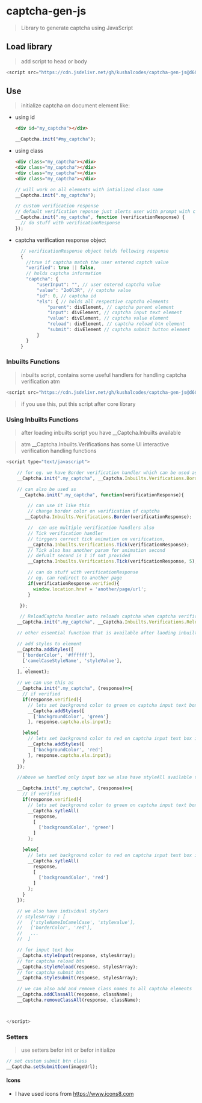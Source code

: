 # captcha-gen-js

> Library to generate captcha using JavaScript

## Load library

> add script to head or body

```javascript
<script src="https://cdn.jsdelivr.net/gh/kushalcodes/captcha-gen-js@d606858041d81dfe67fc64d78f35c81cfcc05bcb/min/captcha-gen.min.js"></script>
```

## Use

> initialize captcha on document element like:

- using id

  ```html
  <div id="my_captcha"></div>
  ```

  ```javascript
  __Captcha.init("#my_captcha");
  ```

- using class

  ```html
  <div class="my_captcha"></div>
  <div class="my_captcha"></div>
  <div class="my_captcha"></div>
  <div class="my_captcha"></div>
  ```

  ```javascript
  // will work on all elements with intialized class name
  __Captcha.init(".my_captcha");

  // custom verification response
  // default verification reponse just alerts user with prompt with captcha verification status
  __Captcha.init(".my_captcha", function (verificationResponse) {
    // do stuff with verificationResponse
  });
  ```

- captcha verification response object
  ```javascript
    // verificationResponse object holds following response
    {
      //true if captcha match the user entered captch value
      "verified": true || false,
      // holds captcha information
      "captcha": {
          "userInput": "", // user entered captcha value
          "value": "2o0l3R", // captcha value
          "id": 0, // captcha id
          "els": { // holds all respective captcha elements
              "parent": divElement, // captcha parent element
              "input": divElement, // captcha input text element
              "value": divElement, // captcha value element
              "reload": divElement, // captcha reload btn element
              "submit": divElement // captcha submit button element
          }
      }
    }
  ```

### Inbuilts Functions

> inbuilts script, contains some useful handlers for handling captcha verification atm

```javascript
<script src="https://cdn.jsdelivr.net/gh/kushalcodes/captcha-gen-js@d606858041d81dfe67fc64d78f35c81cfcc05bcb/min/captcha.inbuilt.min.js"></script>
```

> if you use this, put this script after core library

### Using Inbuilts Functions

> after loading inbuilts script you have \_\_Captcha.Inbuilts available

> atm \_\_Captcha.Inbuilts.Verifications has some UI interactive verification handling functions

```javascript
<script type="text/javascript">

    // for eg. we have Border verification handler which can be used as:
    __Captcha.init(".my_captcha", __Captcha.Inbuilts.Verifications.Border);

    // can also be used as
     __Captcha.init(".my_captcha", function(verificationResponse){

        // can use it like this
        // change border color on verification of captcha
       __Captcha.Inbuilts.Verifications.Border(verificationResponse);

        //  can use multiple verification handlers also
        // Tick verification handler
        // tirggers correct tick animation on verification,
        __Captcha.Inbuilts.Verifications.Tick(verificationResponse);
        // Tick also has another param for animation second
        // defualt second is 1 if not provided
        __Captcha.Inbuilts.Verifications.Tick(verificationResponse, 5);

        // can do stuff with verificationResponse
        // eg. can redirect to another page
        if(verificationResponse.verified){
          window.location.href = 'another/page/url';
        }

     });

     // ReloadCaptcha handler auto reloads captcha when captcha verification is incorrect
    __Captcha.init(".my_captcha", __Captcha.Inbuilts.Verifications.ReloadCaptcha);

    // other essential function that is available after laoding inbuilt function script

    // add styles to element
    __Captcha.addStyles([
      ['borderColor', '#ffffff'],
      ['camelCaseStyleName', 'styleValue'],
      ...
    ], element);

    // we can use this as
    __Captcha.init(".my_captcha", (response)=>{
      // if verified
      if(response.verified){
        // lets set background color to green on captcha input text box
        __Captcha.addStyles([
          ['backgroundColor', 'green']
        ], response.captcha.els.input);

      }else{
        // lets set background color to red on captcha input text box if not verified
        __Captcha.addStyles([
          ['backgroundColor', 'red']
        ], response.captcha.els.input);
      }
    });

    //above we handled only input box we also have styleAll available to add style to all captcha elements

    __Captcha.init(".my_captcha", (response)=>{
      // if verified
      if(response.verified){
        // lets set background color to green on captcha input text box
        __Captcha.sytleAll(
          response,
          [
            ['backgroundColor', 'green']
          ]
        );

      }else{
        // lets set background color to red on captcha input text box if not verified
        __Captcha.sytleAll(
          response,
          [
            ['backgroundColor', 'red']
          ]
        );
      }
    });

    // we also have individual stylers
    // stylesArray : [
    //   ['styleNameInCamelCase', 'stylevalue'],
    //   ['borderColor', 'red'],
    //   ...
    //  ]

    // for input text box
    __Captcha.styleInput(response, stylesArray);
    // for captcha reload btn
    __Captcha.styleReload(response, stylesArray);
    // for captcha submit btn
    __Captcha.styleSubmit(response, stylesArray);

    // we can also add and remove class names to all captcha elements
    __Captcha.addClassAll(response, className);
    __Captcha.removeClassAll(response, className);



</script>
```

### Setters

> use setters befor init or befor initialize

```javascript
// set custom submit btn class
__Captcha.setSubmitIcon(imageUrl);
```

#### Icons
- I have used icons from https://www.icons8.com